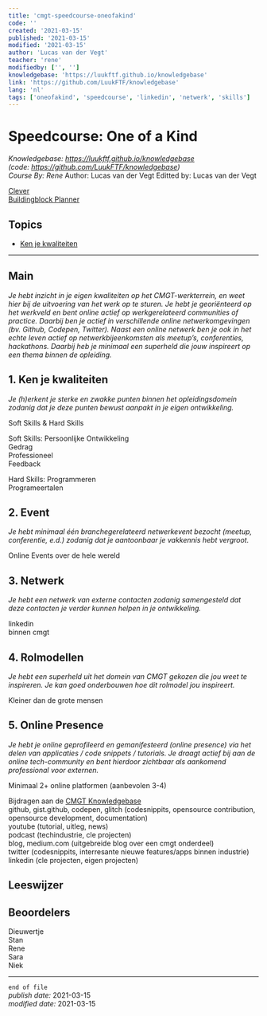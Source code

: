 ```yaml
---
title: 'cmgt-speedcourse-oneofakind'
code: ''
created: '2021-03-15'
published: '2021-03-15'
modified: '2021-03-15'
author: 'Lucas van der Vegt'
teacher: 'rene'
modifiedby: ['', '']
knowledgebase: 'https://luukftf.github.io/knowledgebase'
link: 'https://github.com/LuukFTF/knowledgebase'
lang: 'nl'
tags: ['oneofakind', 'speedcourse', 'linkedin', 'netwerk', 'skills']
---
```


# Speedcourse: One of a Kind

*Knowledgebase: https://luukftf.github.io/knowledgebase*  
*(code: https://github.com/LuukFTF/knowledgebase)*  
*Course By: Rene*
Author: Lucas van der Vegt
Editted by: Lucas van der Vegt

[Clever][cmgt_bb-oneofakind-clever]  
[Buildingblock Planner][cmgt_bbplanner]

## Topics

- [Ken je kwaliteiten](#1-ken-je-kwaliteiten)

---
    
## Main
*Je hebt inzicht in je eigen kwaliteiten op het CMGT-werkterrein, en weet hier bij de uitvoering van het werk op te sturen. Je hebt je georiënteerd op het werkveld en bent online actief op werkgerelateerd communities of practice. Daarbij ben je actief in verschillende online netwerkomgevingen (bv. Github, Codepen, Twitter). Naast een online netwerk ben je ook in het echte leven actief op netwerkbijeenkomsten als meetup’s, conferenties, hackathons. Daarbij heb je minimaal een superheld die jouw inspireert op een thema binnen de opleiding.*

## 1. Ken je kwaliteiten
*Je (h)erkent je sterke en zwakke punten binnen het opleidingsdomein zodanig dat je deze punten bewust aanpakt in je eigen ontwikkeling.*

Soft Skills & Hard Skills

Soft Skills:
Persoonlijke Ontwikkeling  
Gedrag  
Professioneel  
Feedback  

Hard Skills:
Programmeren  
Programeertalen  

## 2. Event
*Je hebt minimaal één branchegerelateerd netwerkevent bezocht (meetup, conferentie, e.d.) zodanig dat je aantoonbaar je vakkennis hebt vergroot.*

Online Events over de hele wereld  

## 3. Netwerk
*Je hebt een netwerk van externe contacten zodanig samengesteld dat deze contacten je verder kunnen helpen in je ontwikkeling.*

linkedin  
binnen cmgt  

## 4. Rolmodellen
*Je hebt een superheld uit het domein van CMGT gekozen die jou weet te inspireren. Je kan goed onderbouwen hoe dit rolmodel jou inspireert.*

Kleiner dan de grote mensen  

## 5. Online Presence
*Je hebt je online geprofileerd en gemanifesteerd (online presence) via het delen van applicaties / code snippets / tutorials. Je draagt actief bij aan de online tech-community en bent hierdoor zichtbaar als aankomend professional voor externen.*

Minimaal 2+ online platformen (aanbevolen 3-4)  

Bijdragen aan de [CMGT Knowledgebase][cmgt_knowledgebase]  
github, gist.github, codepen, glitch (codesnippits, opensource contribution, opensource development, documentation)   
youtube (tutorial, uitleg, news)    
podcast (techindustrie, cle projecten)  
blog, medium.com (uitgebreide blog over een cmgt onderdeel)    
twitter (codesnippits, interresante nieuwe features/apps binnen industrie)  
linkedin (cle projecten, eigen projecten)    


## Leeswijzer


## Beoordelers
Dieuwertje  
Stan  
Rene  
Sara  
Niek  


---
`end of file`  
*publish date:*  2021-03-15  
*modified date:*  2021-03-15 
  
<!-- LINKS -->
[google]: https://www.google.com  
[cmgt_bb-oneofakind-clever]: https://clever.cmgt.hr.nl/student/buildingblocks/one-of-a-kind-block/details  
[cmgt_bbplanner]: https://bbplanner.nl/
[cmgt_knowledgebase]: https://github.com/LuukFTF/knowledgebase/tree/master/articles/cmgt

